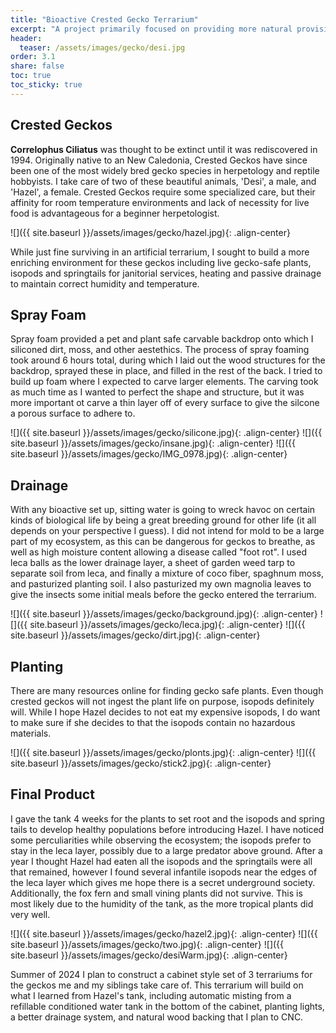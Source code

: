 ```yaml
---
title: "Bioactive Crested Gecko Terrarium"
excerpt: "A project primarily focused on providing more natural provisions for my crested geckos and exploring microecosystem design."
header:
  teaser: /assets/images/gecko/desi.jpg
order: 3.1
share: false
toc: true
toc_sticky: true
---
```


## Crested Geckos

**Correlophus Ciliatus** was thought to be extinct until it was rediscovered in 1994. Originally native to an New Caledonia, Crested Geckos have since been one of the most widely bred gecko species in herpetology and reptile hobbyists. I take care of two of these beautiful animals, 'Desi', a male, and 'Hazel', a female. Crested Geckos require some specialized care, but their affinity for room temperature environments and lack of necessity for live food is advantageous for a beginner herpetologist. 

![]({{ site.baseurl }}/assets/images/gecko/hazel.jpg){: .align-center}

While just fine surviving in an artificial terrarium, I sought to build a more enriching environment for these geckos including live gecko-safe plants, isopods and springtails for janitorial services, heating and passive drainage to maintain correct humidity and temperature.

## Spray Foam

Spray foam provided a pet and plant safe carvable backdrop onto which I siliconed dirt, moss, and other aestethics. The process of spray foaming took around 6 hours total, during which I laid out the wood structures for the backdrop, sprayed these in place, and filled in the rest of the back. I tried to build up foam where I expected to carve larger elements. The carving took as much time as I wanted to perfect the shape and structure, but it was more important ot carve a thin layer off of every surface to give the silcone a porous surface to adhere to. 

![]({{ site.baseurl }}/assets/images/gecko/silicone.jpg){: .align-center}
![]({{ site.baseurl }}/assets/images/gecko/insane.jpg){: .align-center}
![]({{ site.baseurl }}/assets/images/gecko/IMG_0978.jpg){: .align-center}

## Drainage

With any bioactive set up, sitting water is going to wreck havoc on certain kinds of biological life by being a great breeding ground for other life (it all depends on your perspective I guess). I did not intend for mold to be a large part of my ecosystem, as this can be dangerous for geckos to breathe, as well as high moisture content allowing a disease called "foot rot". I used leca balls as the lower drainage layer, a sheet of garden weed tarp to separate soil from leca, and finally a mixture of coco fiber, spaghnum moss, and pasturized planting soil. I also pasturized my own magnolia leaves to give the insects some initial meals before the gecko entered the terrarium. 

![]({{ site.baseurl }}/assets/images/gecko/background.jpg){: .align-center}
![]({{ site.baseurl }}/assets/images/gecko/leca.jpg){: .align-center}
![]({{ site.baseurl }}/assets/images/gecko/dirt.jpg){: .align-center}

## Planting

There are many resources online for finding gecko safe plants. Even though crested geckos will not ingest the plant life on purpose, isopods definitely will. While I hope Hazel decides to not eat my expensive isopods, I do want to make sure if she decides to that the isopods contain no hazardous materials. 

![]({{ site.baseurl }}/assets/images/gecko/plonts.jpg){: .align-center}
![]({{ site.baseurl }}/assets/images/gecko/stick2.jpg){: .align-center}

## Final Product

I gave the tank 4 weeks for the plants to set root and the isopods and spring tails to develop healthy populations before introducing Hazel. I have noticed some perculiarities while observing the ecosystem; the isopods prefer to stay in the leca layer, possibly due to a large predator above ground. After a year I thought Hazel had eaten all the isopods and the springtails were all that remained, however I found several infantile isopods near the edges of the leca layer which gives me hope there is a secret underground society. Additionally, the fox fern and small vining plants did not survive. This is most likely due to the humidity of the tank, as the more tropical plants did very well.  

![]({{ site.baseurl }}/assets/images/gecko/hazel2.jpg){: .align-center}
![]({{ site.baseurl }}/assets/images/gecko/two.jpg){: .align-center}
![]({{ site.baseurl }}/assets/images/gecko/desiWarm.jpg){: .align-center}

Summer of 2024 I plan to construct a cabinet style set of 3 terrariums for the geckos me and my siblings take care of. This terrarium will build on what I learned from Hazel's tank, including automatic misting from a refillable conditioned water tank in the bottom of the cabinet, planting lights, a better drainage system, and natural wood backing that I plan to CNC. 
